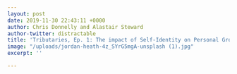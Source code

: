```yaml
---
layout: post
date: 2019-11-30 22:43:11 +0000
author: Chris Donnelly and Alastair Steward
author-twitter: distractable
title: 'Tributaries, Ep. 1: The impact of Self-Identity on Personal Growth'
image: "/uploads/jordan-heath-4z_SYrG5mgA-unsplash (1).jpg"
excerpt: ''

---
```


